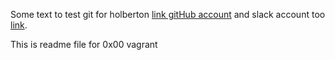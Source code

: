 Some text to test git for holberton [link gitHub account][1] and slack account 
too [link][2].

This is readme file for 0x00 vagrant

[1]: https://github.com/jnsoler140214/ "gitHub"
[2]: https://stackoverflow.com/users/14245187/jnsoler140214 "Stackoverflow"